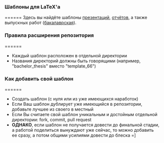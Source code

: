 ### Шаблоны для LaTeX'a
======
Здесь вы найдёте шаблоны [презентаций](https://github.com/ejiek/latex_templates/tree/master/presentation), [отчётов](https://github.com/ejiek/latex_templates/tree/master/report), а также выпускных работ ([бакалаврская](https://github.com/ejiek/latex_templates/tree/master/bachelor_thesis)).


### Правила расширения репозитория
======

* Каждый шаблон расположен в отдельной директории
* Названия директорий должны быть говорящими (например, "bachelor_thesis" вместо "template_66")

### Как добавить свой шаблон
======

* Создать шаблон (с нуля или из уже имеющихся наработок)
* Если Ваш шаблон дублирует уже имеющийся в репозитории, добавьте лучшее из своего в местный
* Если Вы считаете свой шаблон уникальным и достойным отдельной директории: fork, commit, pull request
* **ОДНАКО**, если шаблон не получается довести до финальной стадии, а работой поделиться вынуждают уже сейчас, то можно добавить ее сразу, а потом общими усилиями довести до блеска =]
